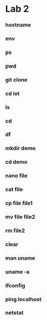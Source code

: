 # Lab 2
### hostname
### env
### ps
### pwd
### git clone
### cd iot
### ls
### cd
### df
### mkdir demo
### cd demo
### nano file
### cat file
### cp file file1
### mv file file2
### rm file2
### clear
### man uname
### uname -a
### ifconfig
### ping localhost
### netstat
